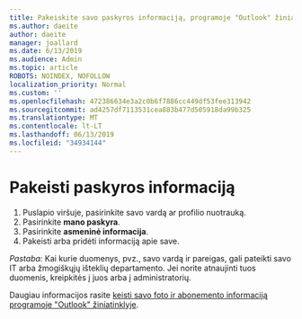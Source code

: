 ```yaml
---
title: Pakeiskite savo paskyros informaciją, programoje "Outlook" žiniatinklyje
ms.author: daeite
author: daeite
manager: joallard
ms.date: 6/13/2019
ms.audience: Admin
ms.topic: article
ROBOTS: NOINDEX, NOFOLLOW
localization_priority: Normal
ms.custom: ''
ms.openlocfilehash: 472386634e3a2c0b6f7886cc449df53fee313942
ms.sourcegitcommit: ad4257df7113531cea883b477d505918da99b325
ms.translationtype: MT
ms.contentlocale: lt-LT
ms.lasthandoff: 06/13/2019
ms.locfileid: "34934144"
---
```

# <a name="change-your-account-information"></a>Pakeisti paskyros informaciją

1. Puslapio viršuje, pasirinkite savo vardą ar profilio nuotrauką.
1. Pasirinkite **mano paskyra**.
1. Pasirinkite **asmeninė informacija**.
1. Pakeisti arba pridėti informaciją apie save.

*Pastaba:* Kai kurie duomenys, pvz., savo vardą ir pareigas, gali pateikti savo IT arba žmogiškųjų išteklių departamento. Jei norite atnaujinti tuos duomenis, kreipkitės į juos arba į administratorių.

Daugiau informacijos rasite [keisti savo foto ir abonemento informaciją programoje "Outlook" žiniatinklyje](https://support.office.com/article/b2dbb289-851d-4bed-93c3-3e136f5659ec).